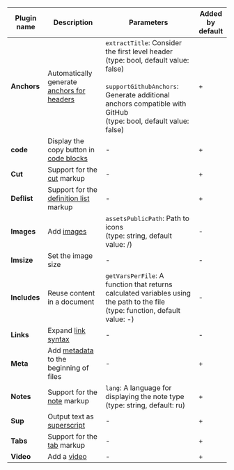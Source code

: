 | Plugin name | Description | Parameters | Added</br>by default |
| --- | --- | --- | --- |
| **Anchors** | Automatically generate [anchors for headers](../syntax/base.md#headers) | `extractTitle`: Consider the first level header</br>(type: bool, default value: false)</br></br>`supportGithubAnchors`: Generate additional anchors compatible with GitHub</br>(type: bool, default value: false) | + |
| **code** | Display the copy button in [code blocks](../syntax/code.md#block) | - | + |
| **Cut** | Support for the [cut](../syntax/cuts-tabs.md#cuts) markup | - | + |
| **Deflist** | Support for the [definition list](../syntax/lists.md#terms) markup | - | + |
| **Images** | Add [images](../syntax/media.md#images) | `assetsPublicPath`: Path to icons</br>(type: string, default value: /) | - |
| **Imsize** | Set the image size | - | - |
| **Includes** | Reuse content in a document | `getVarsPerFile`: A function that returns calculated variables using the path to the file</br>(type: function, default value: -) | - |
| **Links** | Expand [link syntax](../syntax/links.md) | - | - |
| **Meta** | Add [metadata](../syntax/meta.md#meta) to the beginning of files | - | + |
| **Notes** | Support for the [note](../syntax/notes.md) markup | `lang`: A language for displaying the note type</br>(type: string, default: ru) | + |
| **Sup** | Output text as [superscript](../syntax/base.md#line) | - | + |
| **Tabs** | Support for the [tab](../syntax/cuts-tabs.md#tabs) markup | - | + |
| **Video** | Add a [video](../syntax/media.md#video) | - | + |


